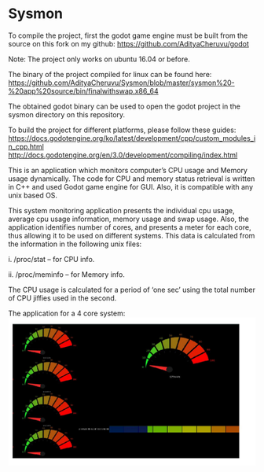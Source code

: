 # Sysmon

To compile the project, first the godot game engine must be built from the source on this fork on my github: https://github.com/AdityaCheruvu/godot

Note: The project only works on ubuntu 16.04 or before.

The binary of the project compiled for linux can be found here: https://github.com/AdityaCheruvu/Sysmon/blob/master/sysmon%20-%20app%20source/bin/finalwithswap.x86_64

The obtained godot binary can be used to open the godot project in the sysmon directory on this repository.

To build the project for different platforms, please follow these guides: https://docs.godotengine.org/ko/latest/development/cpp/custom_modules_in_cpp.html 
http://docs.godotengine.org/en/3.0/development/compiling/index.html

This is an application which monitors computer’s CPU usage and Memory usage dynamically. The code for CPU and memory status retrieval is written in C++ and used Godot game engine for GUI. Also, it is compatible with any unix based OS.

This system monitoring application presents the individual cpu usage, average cpu usage information, memory usage and swap usage. Also, the application identifies number of cores, and presents a meter for each core, thus allowing it to be used on different systems. This data is calculated from the information in the following unix files:

i. /proc/stat – for CPU info.

ii. /proc/meminfo – for Memory info.

The CPU usage is calculated for a period of ‘one sec’ using the total number of CPU jiffies used in the second.

The application for a 4 core system:
![Alt text](screenshot.jpg?raw=true "Title")
